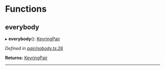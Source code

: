 

# Functions

<a id="everybody"></a>

##  everybody

▸ **everybody**(): [KeyringPair](../interfaces/_types_.keyringpair.md)

*Defined in [pair/nobody.ts:26](https://github.com/polkadot-js/common/blob/5dc8e87/packages/keyring/src/pair/nobody.ts#L26)*

**Returns:** [KeyringPair](../interfaces/_types_.keyringpair.md)

___


